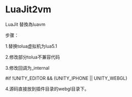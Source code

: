 # LuaJit2vm
LuaJit 替換為luavm

步骤：

1.替换tolua虚拟机为lua5.1

2.修改部分tolua不兼容代码

3.修改回调为_internal

#if !UNITY_EDITOR && (UNITY_IPHONE || UNITY_WEBGL)

4.源码直接放到插件目录的webgl目录下。
